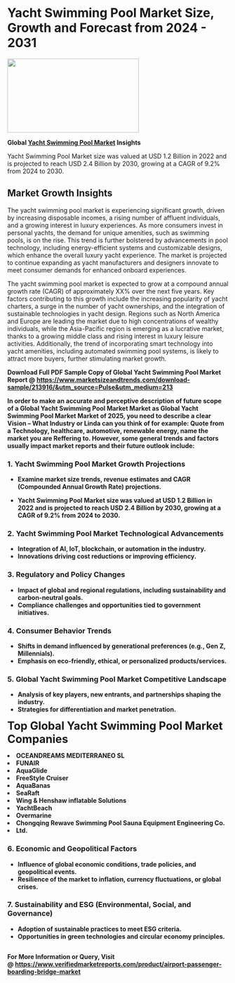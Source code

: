<H1>Yacht Swimming Pool Market Size, Growth and Forecast from 2024 - 2031</H1><img class="aligncenter size-medium wp-image-584254" src="https://thirdeyenews.in/wp-content/uploads/2024/09/Global-Market-Research-300x168.jpeg" alt="" width="300" height="168" /><p><strong>Global&nbsp;<a href="https://www.marketsizeandtrends.com/download-sample/213916/&amp;utm_source=Pulse&amp;utm_medium=213">Yacht Swimming Pool Market</a> Insights</strong></p><p>Yacht Swimming Pool Market size was valued at USD 1.2 Billion in 2022 and is projected to reach USD 2.4 Billion by 2030, growing at a CAGR of 9.2% from 2024 to 2030.</p><p><h2>Market Growth Insights</h2> <p>The yacht swimming pool market is experiencing significant growth, driven by increasing disposable incomes, a rising number of affluent individuals, and a growing interest in luxury experiences. As more consumers invest in personal yachts, the demand for unique amenities, such as swimming pools, is on the rise. This trend is further bolstered by advancements in pool technology, including energy-efficient systems and customizable designs, which enhance the overall luxury yacht experience. The market is projected to continue expanding as yacht manufacturers and designers innovate to meet consumer demands for enhanced onboard experiences.</p> <p><strong></strong></p> <p>The yacht swimming pool market is expected to grow at a compound annual growth rate (CAGR) of approximately XX% over the next five years. Key factors contributing to this growth include the increasing popularity of yacht charters, a surge in the number of yacht ownerships, and the integration of sustainable technologies in yacht design. Regions such as North America and Europe are leading the market due to high concentrations of wealthy individuals, while the Asia-Pacific region is emerging as a lucrative market, thanks to a growing middle class and rising interest in luxury leisure activities. Additionally, the trend of incorporating smart technology into yacht amenities, including automated swimming pool systems, is likely to attract more buyers, further stimulating market growth.</p> <p><strong></p><p><span class=""><strong>Download Full PDF Sample Copy of Global Yacht Swimming Pool Market Report</strong> @ <a href="https://www.marketsizeandtrends.com/download-sample/213916/&amp;utm_source=Pulse&amp;utm_medium=213" target="_blank">https://www.marketsizeandtrends.com/download-sample/213916/&amp;utm_source=Pulse&amp;utm_medium=213</a></span></p><p>In order to make an accurate and perceptive description of future scope of a Global&nbsp;Yacht Swimming Pool Market Market as Global&nbsp;Yacht Swimming Pool Market Market of 2025, you need to describe a clear Vision &ndash; What Industry or Linda can you think of for example: Quote from a Technology, healthcare, automotive, renewable energy, name the market you are Reffering to. However, some general trends and factors usually impact market reports and their future outlook include:</p><h3>1.&nbsp;<strong>Yacht Swimming Pool Market Growth Projections</strong></h3><ul><li>Examine market size trends, revenue estimates and CAGR (Compounded Annual Growth Rate) projections.</li><li><p>Yacht Swimming Pool Market size was valued at USD 1.2 Billion in 2022 and is projected to reach USD 2.4 Billion by 2030, growing at a CAGR of 9.2% from 2024 to 2030.</p></li></ul><h3>2.&nbsp;<strong>Yacht Swimming Pool Market Technological Advancements</strong></h3><ul><li>Integration of AI, IoT, blockchain, or automation in the industry.</li><li>Innovations driving cost reductions or improving efficiency.</li></ul><h3>3.&nbsp;<strong>Regulatory and Policy Changes</strong></h3><ul><li>Impact of global and regional regulations, including sustainability and carbon-neutral goals.</li><li>Compliance challenges and opportunities tied to government initiatives.</li></ul><h3>4.&nbsp;<strong>Consumer Behavior Trends</strong></h3><ul><li>Shifts in demand influenced by generational preferences (e.g., Gen Z, Millennials).</li><li>Emphasis on eco-friendly, ethical, or personalized products/services.</li></ul><h3>5.&nbsp;<strong>Global Yacht Swimming Pool Market Competitive Landscape</strong></h3><ul><li>Analysis of key players, new entrants, and partnerships shaping the industry.</li><li>Strategies for differentiation and market penetration.</li></ul><p data-pm-slice="1 1 []"><span style="color: inherit; font-family: inherit; font-size: 25px;">Top Global Yacht Swimming Pool Market Companies</span></p><div class="" data-test-id=""><p><li>OCEANDREAMS MEDITERRANEO SL</li><li> FUNAIR</li><li> AquaGlide</li><li> FreeStyle Cruiser</li><li> AquaBanas</li><li> SeaRaft</li><li> Wing & Henshaw inflatable Solutions</li><li> YachtBeach</li><li> Overmarine</li><li> Chongqing Rewave Swimming Pool Sauna Equipment Engineering Co.</li><li> Ltd.</li></p></div><h3>6.&nbsp;<strong>Economic and Geopolitical Factors</strong></h3><ul><li>Influence of global economic conditions, trade policies, and geopolitical events.</li><li>Resilience of the market to inflation, currency fluctuations, or global crises.</li></ul><h3>7.&nbsp;<strong>Sustainability and ESG (Environmental, Social, and Governance)</strong></h3><ul><li>Adoption of sustainable practices to meet ESG criteria.</li><li>Opportunities in green technologies and circular economy principles.</li></ul><h2><strong style="font-size: 14px;">For More Information or Query, Visit @&nbsp;</strong><a style="background-color: #ffffff; font-size: 14px;" href="https://www.marketsizeandtrends.com/report/yacht-swimming-pool-market/" target="_blank">https://www.verifiedmarketreports.com/product/airport-passenger-boarding-bridge-market</a></h2>
